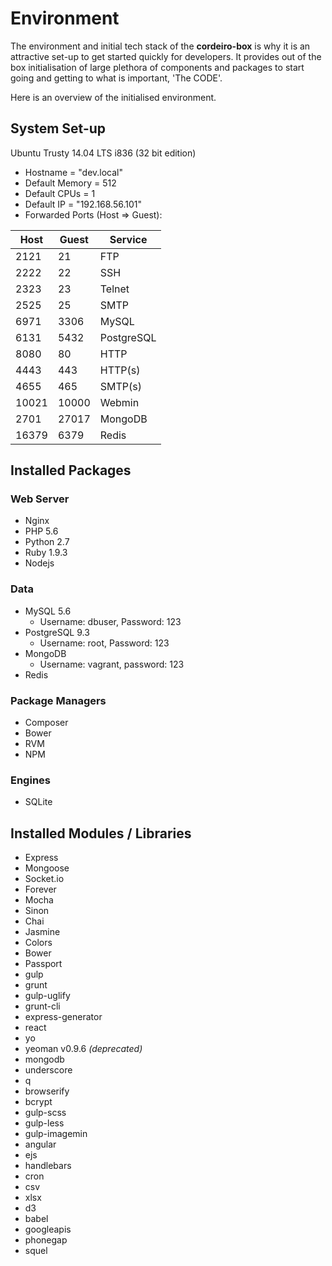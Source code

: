 # Environment

The environment and initial tech stack of the **cordeiro-box** is why it is an attractive set-up to get started quickly for developers. It provides out of the box initialisation of large plethora of components and packages to start going and getting to what is important, 'The CODE'. 

Here is an overview of the initialised environment.

## System Set-up

Ubuntu Trusty 14.04 LTS i836 (32 bit edition)
  - Hostname = "dev.local"
  - Default Memory = 512
  - Default CPUs = 1
  - Default IP = "192.168.56.101"
  - Forwarded Ports (Host => Guest):
      
| Host | Guest | Service
-------|-------|--------
2121   | 21    | FTP
2222   | 22    | SSH
2323   | 23    | Telnet
2525   | 25    | SMTP
6971   | 3306  | MySQL
6131   | 5432  | PostgreSQL
8080   | 80    | HTTP
4443   | 443   | HTTP(s)
4655   | 465   | SMTP(s)
10021  | 10000 | Webmin
2701   | 27017 | MongoDB
16379  | 6379  | Redis

## Installed Packages

### Web Server

- Nginx
- PHP 5.6
- Python 2.7
- Ruby 1.9.3
- Nodejs

### Data

- MySQL 5.6
  - Username: dbuser, Password: 123
- PostgreSQL 9.3
  - Username: root, Password: 123
- MongoDB
  - Username: vagrant, password: 123
- Redis

### Package Managers

- Composer
- Bower
- RVM
- NPM

### Engines

- SQLite

## Installed Modules / Libraries

- Express 
- Mongoose
- Socket.io
- Forever
- Mocha
- Sinon
- Chai
- Jasmine
- Colors
- Bower
- Passport
- gulp
- grunt
- gulp-uglify
- grunt-cli
- express-generator
- react
- yo
- yeoman v0.9.6 _(deprecated)_
- mongodb
- underscore
- q
- browserify
- bcrypt
- gulp-scss
- gulp-less
- gulp-imagemin
- angular
- ejs
- handlebars
- cron
- csv
- xlsx
- d3
- babel
- googleapis
- phonegap
- squel
